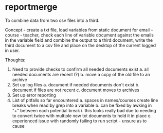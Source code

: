 # reportmerge
To combine data from two csv files into a third.

Concept - create a txt file, load variables from static document for email - course - teacher, check each line of variable document against the emails in the variable field and combine the output to a third document, write the third document to a csv file and place on the desktop of the current logged in user.

Thoughts: 
1. Need to provide checks to confirm all needed documents exist
  a. all needed documents are recent (?)
  b. move a copy of the old file to an archive
2. Set up log files
  a. document if needed documents don't exist
  b. document if files are not recent
  c. document moves to archives
3. Set up error reporting
4. List of pitfalls so far encountered
  a. spaces in names/courses create line breaks when read by grep into a variable
  b. can be fixed by awking in "+" between each potential break
    i. this looks really bad due to needing to convert twice with multiple new txt documents to hold it in place
  c. experienced issue with randomly failing to run script - unsure as to cause
  
